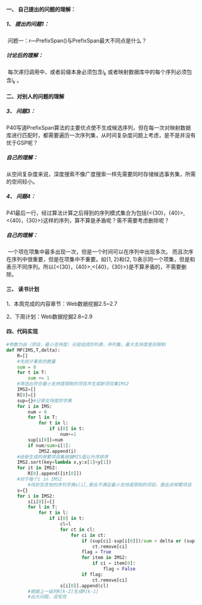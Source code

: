 #### 一、 自己提出的问题的理解：

##### 1、 提出的问题1：

​		问题一：r—PrefixSpan()与PrefixSpan最大不同点是什么？

##### 讨论后的理解：

​		每次递归调用中，或者前缀本身必须包含$i_k$ 或者映射数据库中的每个序列必须包含$i_k$ 。

#### 二、对别人的问题的理解

##### 3、 问题3：

​		P40写道PrefixSpan算法的主要优点使不生成候选序列，但在每一次对映射数据库进行匹配时，都需要遍历一次序列集，从时间复杂度问题上考虑，是不是并没有优于GSP呢？

##### 自己的理解：

​		从空间复杂度来说，深度搜索不像广度搜索一样先需要同时存储候选事务集，所需的空间较小。

##### 4、 问题4：

​		P41最后一行，经过算法计算之后得到的序列模式集合为包括{<{30}，{40}>,<{40}，{30}>}这样的序列，算不算是矛盾呢？需不需要考虑删除呢？ 

##### 自己的理解：

​		一个项在项集中最多出现一次，但是一个时间可以在序列中出现多次。  而且次序在序列中很重要，但是在项集中不重要。如{1, 2}和{2, 1}表示同一个项集，但是<i1i2><i1i2>和<i2i1><i2i1>表示不同序列。所以{<{30}，{40}>,<{40}，{30}>}是不算矛盾的，不需要删除。

#### 三、 读书计划

1、本周完成的内容章节：Web数据挖掘2.5~2.7

2、下周计划：Web数据挖掘2.8~2.9

#### 四、代码实现

```python
#参数为由（项目，最小支持度）元组组成的列表，序列集，最大支持度差别限制
def MP(IMS,T,delta):
    R=[]
    #先统计事务的数量
    sum = 0
    for t in T:
        sum += 1
    #筛选出符合最小支持度限制的项目并生成新项目集IMS2
    IMS2=[]
    R[0]=[]
    sup={}#记录支持度的字典
    for i in IMS:
        num = 0
        for l in T:
            for t in l:
                if i[0] in t:
                    num+=1
        sup[i[0]]=num
        if num/sum>i[1]:
            IMS2.append(i)
    #给新生成的频繁项目集根据MIS值以升序排序
    IMS2.sort(key=lambda x,y:x[1]<y[1])
    for it in IMS2:
        R[0].append([it[0]])
    #对于每个i in IMS2
        #找到包含他的序列字典s[i],删去不满足最小支持度限制的项目，删去非频繁项目
    s={}
    for i in IMS2:
        s[i[0]]=[]
        for l in T:
            for t in l:
                if i[0] in t:
                    cl=l
                    for ct in cl:
                        for ci in ct:
                            if (sup[ci]-sup[i[0]])/sum > delta or (sup[ci]-sup[i[0]])/sum < -delta:
                                ct.remove[ci]
                            flag = True
                            for item in IMS2:
                                if ci = item[0]:
                                    flag = False
                            if flag:
                                ct.remove[ci]
                    s[i[0]].append(cl)
        #根据上一级的R[k-2]生成R[k-1]
        #出大问题，没写完
```

